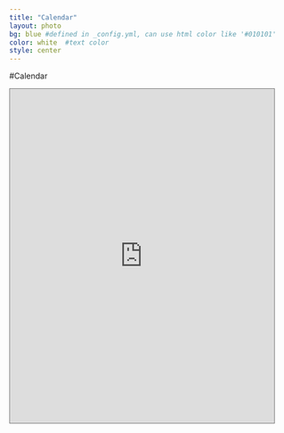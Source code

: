 ```yaml
---
title: "Calendar"
layout: photo
bg: blue #defined in _config.yml, can use html color like '#010101'
color: white  #text color
style: center
---
```

#Calendar
<iframe src="https://www.google.com/calendar/embed?mode=AGENDA&amp;height=600&amp;wkst=1&amp;bgcolor=%23ffffff&amp;src=bib1nadeq9tc8sg5aqiivahqt8%40group.calendar.google.com&amp;color=%49A7E9&amp;ctz=Australia%2FBrisbane" style=" border:solid 1px #777 " width="475" height="600" frameborder="0" scrolling="no"></iframe>
